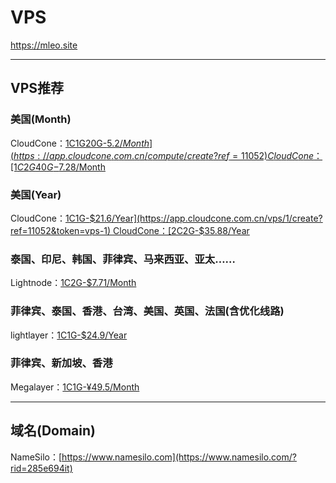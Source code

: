 # VPS

https://mleo.site 

---

## VPS推荐  
### 美国(Month)
CloudCone：[1C1G20G-$5.2/Month](https://app.cloudcone.com.cn/compute/create?ref=11052)   
CloudCone：[1C2G40G-$7.28/Month](https://app.cloudcone.com.cn/compute/create?ref=11052)   

### 美国(Year)
CloudCone：[1C1G-$21.6/Year](https://app.cloudcone.com.cn/vps/1/create?ref=11052&token=vps-1)  
CloudCone：[2C2G-$35.88/Year](https://app.cloudcone.com.cn/vps/2/create?ref=11052&token=vps-2)   

### 泰国、印尼、韩国、菲律宾、马来西亚、亚太……
Lightnode：[1C2G-$7.71/Month](https://www.lightnode.com/?inviteCode=JJI33F&promoteWay=LINK)   

### 菲律宾、泰国、香港、台湾、美国、英国、法国(含优化线路)
lightlayer：[1C1G-$24.9/Year](https://account.lightlayer.net/?affid=171)  

### 菲律宾、新加坡、香港
Megalayer：[1C1G-¥49.5/Month](https://account.megalayer.net/aff.php?aff=1678)  

---

## 域名(Domain)
NameSilo：[https://www.namesilo.com](https://www.namesilo.com/?rid=285e694it)  
